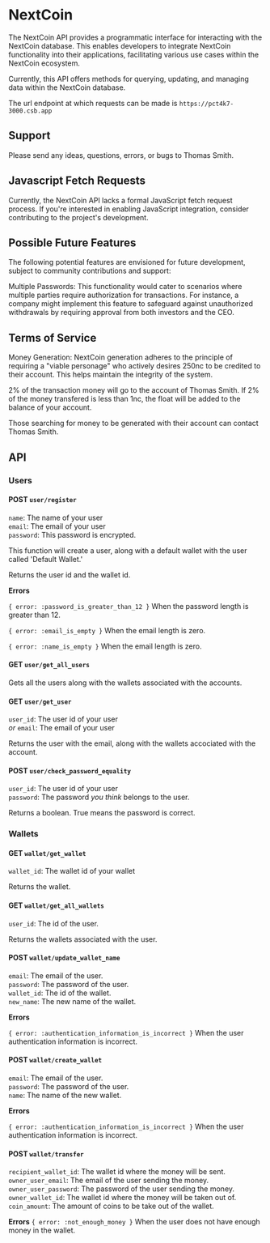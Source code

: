 # NextCoin
The NextCoin API provides a programmatic interface for interacting with the NextCoin database. This enables developers to integrate NextCoin functionality into their applications, facilitating various use cases within the NextCoin ecosystem.

Currently, this API offers methods for querying, updating, and managing data within the NextCoin database.

The url endpoint at which requests can be made is `https://pct4k7-3000.csb.app`

## Support
Please send any ideas, questions, errors, or bugs to Thomas Smith.

## Javascript Fetch Requests
Currently, the NextCoin API lacks a formal JavaScript fetch request process. If you're interested in enabling JavaScript integration, consider contributing to the project's development.

## Possible Future Features
The following potential features are envisioned for future development, subject to community contributions and support:

Multiple Passwords: This functionality would cater to scenarios where multiple parties require authorization for transactions. For instance, a company might implement this feature to safeguard against unauthorized withdrawals by requiring approval from both investors and the CEO.

## Terms of Service
Money Generation: NextCoin generation adheres to the principle of requiring a "viable personage" who actively desires 250nc to be credited to their account. This helps maintain the integrity of the system.

2% of the transaction money will go to the account of Thomas Smith. If 2% of the money transfered is less than 1nc, the float will be added to the balance of your account.

Those searching for money to be generated with their account can contact Thomas Smith.

## API
### Users
#### POST `user/register`
`name`: The name of your user<br>
`email`: The email of your user<br>
`password`: This password is encrypted.<br>

This function will create a user, along with a default wallet with the user called 'Default Wallet.'

Returns the user id and the wallet id.

**Errors**

`{ error: :password_is_greater_than_12 }`
When the password length is greater than 12.


`{ error: :email_is_empty }`
When the email length is zero.


`{ error: :name_is_empty }`
When the email length is zero.

#### GET `user/get_all_users`
Gets all the users along with the wallets associated with the accounts.

#### GET `user/get_user`
`user_id`: The user id of your user<br>
*or*
`email`: The email of your user<br>

Returns the user with the email, along with the wallets accociated with the account.

#### POST `user/check_password_equality`
`user_id`: The user id of your user<br>
`password`: The password _you think_ belongs to the user.<br>

Returns a boolean. True means the password is correct.

### Wallets
#### GET `wallet/get_wallet`
`wallet_id`: The wallet id of your wallet<br>

Returns the wallet.

#### GET `wallet/get_all_wallets`
`user_id`: The id of the user.<br>

Returns the wallets associated with the user.

#### POST `wallet/update_wallet_name`
`email`: The email of the user.<br>
`password`: The password of the user.<br>
`wallet_id`: The id of the wallet.<br>
`new_name`: The new name of the wallet.<br>

**Errors**

`{ error: :authentication_information_is_incorrect }`
When the user authentication information is incorrect.


#### POST `wallet/create_wallet`
`email`: The email of the user.<br>
`password`: The password of the user.<br>
`name`: The name of the new wallet.<br>

**Errors**

`{ error: :authentication_information_is_incorrect }`
When the user authentication information is incorrect.

#### POST `wallet/transfer`
`recipient_wallet_id`: The wallet id where the money will be sent.<br>
`owner_user_email`: The email of the user sending the money.<br>
`owner_user_password`: The password of the user sending the money.<br>
`owner_wallet_id`: The wallet id where the money will be taken out of.<br>
`coin_amount`: The amount of coins to be take out of the wallet.<br>

**Errors**
`{ error: :not_enough_money }`
When the user does not have enough money in the wallet.

